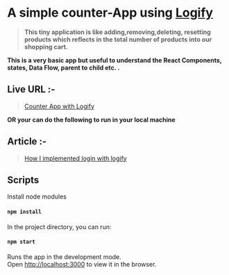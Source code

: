 # A simple counter-App using [Logify](https://logify.id)

> **This tiny application is like adding,removing,deleting, resetting products which reflects in the total number of products into our shopping cart.**

**This is a very basic app but useful to understand the React Components, states, Data Flow, parent to child etc. .**

## Live URL :-

> [Counter App with Logify](https://logify-counter-app.netlify.app/)

**OR your can do the following to run in your local machine**

## Article :-

> [How I implemented login with logify](https://dev.to/pooja/how-i-implemented-login-with-logify-in-my-existing-project-4o40)

## Scripts

Install node modules

#### `npm install`

In the project directory, you can run:

#### `npm start`

Runs the app in the development mode.<br>
Open [http://localhost:3000](http://localhost:3000) to view it in the browser.
